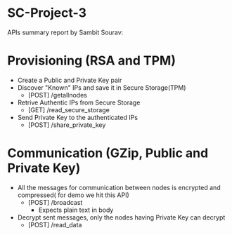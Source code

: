 # SC-Project-3
APIs summary report by Sambit Sourav:

# Provisioning (RSA and TPM)
   - Create a Public and Private Key pair
   - Discover "Known" IPs and save it in Secure Storage(TPM)
       - [POST] /getallnodes
   - Retrive Authentic IPs from Secure Storage
       - [GET]  /read_secure_storage
   - Send Private Key to the authenticated IPs
       - [POST] /share_private_key
# Communication (GZip, Public and Private Key)
   - All the messages for communication between nodes is encrypted and compressed( for demo we hit this API) 
       - [POST] /broadcast
         - Expects plain text in body
   - Decrypt sent messages, only the nodes having Private Key can decrypt
       - [POST] /read_data
